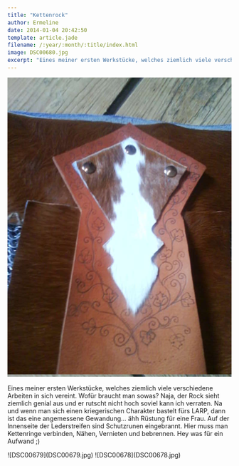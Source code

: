 ```yaml
---
title: "Kettenrock"
author: Ermeline
date: 2014-01-04 20:42:50
template: article.jade
filename: /:year/:month/:title/index.html
image: DSC00680.jpg
excerpt: "Eines meiner ersten Werkstücke, welches ziemlich viele verschiedene Arbeiten in sich vereint. "
---
```


![DSC00680](DSC00680.jpg)

Eines meiner ersten Werkstücke, welches ziemlich viele verschiedene
Arbeiten in sich vereint. Wofür braucht man sowas? Naja, der Rock sieht
ziemlich genial aus und er rutscht nicht hoch soviel kann ich verraten.
Na und wenn man sich einen kriegerischen Charakter bastelt fürs LARP,
dann ist das eine angemessene Gewandung... ähh Rüstung für eine Frau.
Auf der Innenseite der Lederstreifen sind Schutzrunen eingebrannt. Hier
muss man Kettenringe verbinden, Nähen, Vernieten und bebrennen. Hey was
für ein Aufwand ;)

<div id='slides' class='slideshow'>
![DSC00679](DSC00679.jpg)
![DSC00678](DSC00678.jpg)
</div>
